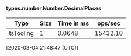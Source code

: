 #### types.number.Number.DecimalPlaces

| Type | Size       | Time in ms | ops/sec |
|------|------------|------------|---------|
| tsTooling | 1 | 0.0648 | 15432.10 |

[2020-03-04 21:48:47 (UTC)]
